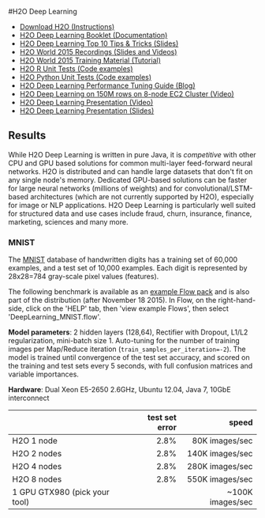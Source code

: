 #H2O Deep Learning

* [Download H2O (Instructions)](http://h2o.ai/download)
* [H2O Deep Learning Booklet (Documentation)](http://h2o.ai/resources)
* [H2O Deep Learning Top 10 Tips & Tricks (Slides)](http://www.slideshare.net/0xdata/h2o-world-top-10-deep-learning-tips-tricks-arno-candel)
* [H2O World 2015 Recordings (Slides and Videos)](http://h2oworld.h2o.ai)
* [H2O World 2015 Training Material (Tutorial)](https://github.com/h2oai/h2o-world-2015-training/tree/master/tutorials/deeplearning)
* [H2O R Unit Tests (Code examples)](https://github.com/h2oai/h2o-3/tree/master/h2o-r/tests/testdir_algos/deeplearning)
* [H2O Python Unit Tests (Code examples)](https://github.com/h2oai/h2o-3/tree/master/h2o-py/tests/testdir_algos/deeplearning)
* [H2O Deep Learning Performance Tuning Guide (Blog)](http://h2o.ai/blog/2015/08/deep-learning-performance/)
* [H2O Deep Learning on 150M rows on 8-node EC2 Cluster (Video)](https://www.youtube.com/watch?v=bInMSgZhDd4)
* [H2O Deep Learning Presentation (Video)](https://www.youtube.com/watch?v=E7aWAf-2N98)
* [H2O Deep Learning Presentation (Slides)](http://www.slideshare.net/0xdata/arno-candel-scalabledatascienceanddeeplearningwithh2omeetupacmebay)

## Results

While H2O Deep Learning is written in pure Java, it is *competitive* with other CPU and GPU based solutions for common multi-layer feed-forward neural networks. H2O is distributed and can handle large datasets that don't fit on any single node's memory. Dedicated GPU-based solutions can be faster for large neural networks (millions of weights) and for convolutional/LSTM-based architectures (which are not currently supported by H2O), especially for image or NLP applications. H2O Deep Learning is particularly well suited for structured data and use cases include fraud, churn, insurance, finance, marketing, sciences and many more.

### MNIST
The [MNIST](http://yann.lecun.com/exdb/mnist/) database of handwritten digits has a training set of 60,000 examples, and a test set of 10,000 examples. Each digit is represented by 28x28=784 gray-scale pixel values (features).

The following benchmark is available as an [example Flow pack](https://github.com/h2oai/h2o-3/tree/master/h2o-docs/src/product/flow/packs/examples) and is also part of the distribution (after November 18 2015). In Flow, on the right-hand-side, click on the 'HELP' tab, then 'view example Flows', then select 'DeepLearning_MNIST.flow'.

**Model parameters**: 2 hidden layers (128,64), Rectifier with Dropout, L1/L2 regularization, mini-batch size 1. Auto-tuning for the number of training images per Map/Reduce iteration (`train_samples_per_iteration=-2`). The model is trained until convergence of the test set accuracy, and scored on the training and test sets every 5 seconds, with full confusion matrices and variable importances.

**Hardware**: Dual Xeon E5-2650 2.6GHz, Ubuntu 12.04, Java 7, 10GbE interconnect

| | test set error | speed | 
| --- | ---: | ---: |
| H2O 1 node | 2.8% | 80K images/sec |
| H2O 2 nodes | 2.8% | 140K images/sec |
| H2O 4 nodes | 2.8% | 280K images/sec | 
| H2O 8 nodes | 2.8% | 550K images/sec |
| 1 GPU GTX980 (pick your tool)| | ~100K images/sec |